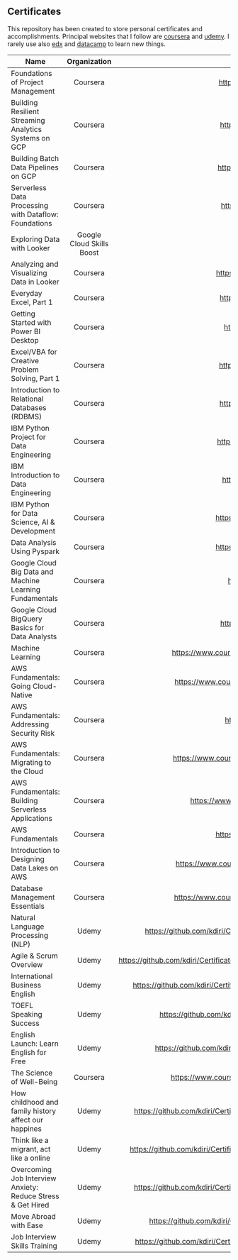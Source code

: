 ## Certificates

This repository has been created to store personal certificates and accomplishments. 
Principal websites that I follow are [coursera](https://www.coursera.org/) and [udemy](https://www.udemy.com/). 
I rarely use also [edx](https://www.edx.org/) and [datacamp](https://www.datacamp.com/) to learn new things.  

| Name                                                        |       Organization        |                                                          URL |
|-------------------------------------------------------------|:-------------------------:| -----------------------------------------------------------: |
| Foundations of Project Management                           |        Coursera           | https://coursera.org/share/c336f887e0b07f974f52cc667b24a140 |
| Building Resilient Streaming Analytics Systems on GCP       |        Coursera           | https://coursera.org/share/be3c3f98dc8fa6332956dbc3ae5c2a2e |
| Building Batch Data Pipelines on GCP                        |        Coursera           | https://coursera.org/share/e6d746cbdeccc4e89a34f165a14c5858 |
| Serverless Data Processing with Dataflow: Foundations       |        Coursera           | https://coursera.org/share/f12c872910f421ca1d0f6c16fd73999a |
| Exploring Data with Looker                                  | Google Cloud Skills Boost | [Badge link](https://www.cloudskillsboost.google/public_profiles/82ce8c5a-0be0-4a9e-8bf2-e871a144fed4/badges/1747606) |
| Analyzing and Visualizing Data in Looker                    |         Coursera          |  https://coursera.org/share/d422399b9b122c169f64f1cd975524e9 |
| Everyday Excel, Part 1                                      |         Coursera          |  https://coursera.org/share/ad8f5dea08a6295601b26fc94781cf49 |
| Getting Started with Power BI Desktop                       |         Coursera          |  https://coursera.org/share/0f8c8fd85e4fe8fc49ec2660bedca8c0 |
| Excel/VBA for Creative Problem Solving, Part 1              |         Coursera          |  https://coursera.org/share/0f95f761acc56d90dedf86536197941a |
| Introduction to Relational Databases (RDBMS)                |         Coursera          |  https://coursera.org/share/aff54823a54a207c6e8b40ba42d67ace |
| IBM Python Project for Data Engineering                     |         Coursera          |  https://coursera.org/share/bd0eda9fa48384b919b9346f17e11441 |
| IBM Introduction to Data Engineering                        |         Coursera          |  https://coursera.org/share/d8097df715f01bd060fff339de36e156 |
| IBM Python for Data Science, AI & Development               |         Coursera          |  https://coursera.org/share/07adfab507ca2354965c104235c05076 |
| Data Analysis Using Pyspark                                 |         Coursera          |  https://coursera.org/share/0975d52e6387f6daeea09dc5059b9217 |
| Google Cloud Big Data and Machine Learning Fundamentals     |         Coursera          |  https://coursera.org/share/9242857af53ab77e35bfcf1ff5caff74 |
| Google Cloud BigQuery Basics for Data Analysts              |         Coursera          |  https://coursera.org/share/eef4e78ee520dae9970e96f6f18eb983 |
| Machine Learning                                            |         Coursera          | https://www.coursera.org/account/accomplishments/certificate/YZ8T73J3DMPW |
| AWS Fundamentals: Going Cloud-Native                        |         Coursera          | https://www.coursera.org/account/accomplishments/certificate/8UTEYVQV4XCL |
| AWS Fundamentals: Addressing Security Risk                  |         Coursera          |  https://coursera.org/share/dc186dd8f0bd04a5c84ff5c5a7afd53f |
| AWS Fundamentals: Migrating to the Cloud                    |         Coursera          | https://www.coursera.org/account/accomplishments/certificate/KK5MAPAFYGPQ |
| AWS Fundamentals: Building Serverless Applications          |         Coursera          | https://www.coursera.org/account/accomplishments/verify/36U7HJH5BLB3 |
| AWS Fundamentals                                            |         Coursera          |  https://coursera.org/share/b703e3d915e6fc5559c6d33a228e2018 |
| Introduction to Designing Data Lakes on AWS                 |         Coursera          | https://www.coursera.org/account/accomplishments/certificate/9EBGT62HJX4Z |
| Database Management Essentials                              |         Coursera          | https://www.coursera.org/account/accomplishments/certificate/L78Y2AQH7T3N |
| Natural Language Processing (NLP)                           |           Udemy           | https://github.com/kdiri/Certificates/blob/master/Udemy/MachineLearning/UdemyNLP.pdf |
| Agile & Scrum Overview                                      |           Udemy           | https://github.com/kdiri/Certificates/blob/master/Udemy/AgileMethodology/UdemyAgileScrum.pdf |
| International Business English                              |           Udemy           | https://github.com/kdiri/Certificates/blob/master/Udemy/Language/UdemyBusineeEnglish.pdf |
| TOEFL Speaking Success                                      |           Udemy           | https://github.com/kdiri/Certificates/blob/master/Udemy/Language/UdemyEnglish.pdf |
| English Launch: Learn English for Free                      |           Udemy           | https://github.com/kdiri/Certificates/blob/master/Udemy/Language/UdemyEnglish2.pdf |
| The Science of Well-Being                                   |         Coursera          | https://www.coursera.org/account/accomplishments/certificate/EFWVEAHVBW68 |
| How childhood and family history affect our happines        |           Udemy           | https://github.com/kdiri/Certificates/blob/master/Udemy/DiverseThings/UdemyChildHood.pdf |
| Think like a migrant, act like a online                     |           Udemy           | https://github.com/kdiri/Certificates/blob/master/Udemy/DiverseThings/UdemyImmigration.pdf |
| Overcoming Job Interview Anxiety: Reduce Stress & Get Hired |           Udemy           | https://github.com/kdiri/Certificates/blob/master/Udemy/DiverseThings/UdemyInterview1.pdf |
| Move Abroad with Ease                                       |           Udemy           | https://github.com/kdiri/Certificates/blob/master/Udemy/DiverseThings/UdemyTravel.pdf |
| Job Interview Skills Training                               |           Udemy           | https://github.com/kdiri/Certificates/blob/master/Udemy/DiverseThings/udemyInterview2.pdf |






